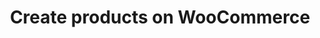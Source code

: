 ---
title: "Create products on WooCommerce"
name: "channelmeta_woocommerce"
key: "create_product_enabled"
description: "If set to true allow new products to be created. If false(DO NOT use this setting if false) only products already on the channel will update - any that do not exist will be given a channel ID of '0'. Any updates to the product will trigger queue errors. Note if a product tries to update but is not found, further updates will fail due to invalid channel ID and would need to be reset."
user_friendly_description: "Determine whether or not you want Stock2Shop to create products on WooCommerce or only link to existing products on WooCommerce."
default: "true"
values: []
tags: [channelmeta,woocommerce]
type: "meta"
process: "products"
headless: true
---